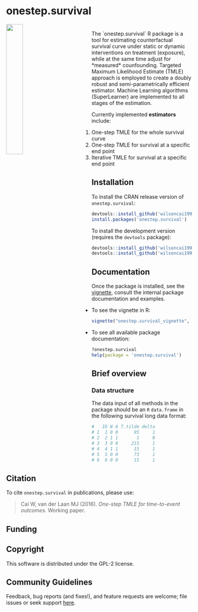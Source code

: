 # onestep.survival

<!-- [![CRAN_Status_Badge](http://www.r-pkg.org/badges/version/onestep.survival)](http://cran.rstudio.com/web/packages/onestep.survival/index.html) -->
<!-- [![](http://cranlogs.r-pkg.org/badges/onestep.survival)](http://cran.rstudio.com/web/packages/onestep.survival/index.html) [![](http://cranlogs.r-pkg.org/badges/grand-total/onestep.survival)](http://cran.rstudio.com/web/packages/onestep.survival/index.html) -->
<!-- [![Travis-CI Build Status](https://travis-ci.org/wilsoncai1992/onestep.survival.svg?branch=master)](https://travis-ci.org/wilsoncai1992/onestep.survival) -->

<img style="float: left;margin:0 5rem 0 0" src="http://media.web.britannica.com/eb-media/29/76829-050-CD9C4B43.jpg" width="30%" height="30%">
<br>
<!-- <img style="float: left;margin:0 5rem 0 0" src="http://www.feenixx.com/space-exploration/posters/First_Step_on_Moon_Poster.jpg" width="30%" height="30%">
<br>
 -->
The `onestep.survival` R package is a tool for estimating counterfactual survival curve under static or dynamic interventions on treatment (exposure), while at the same time adjust for *measured* counfounding. Targeted Maximum Likelihood Estimate (TMLE) approach is employed to create a doubly robust and semi-parametrically efficient estimator. Machine Learning algorithms (SuperLearner) are implemented to all stages of the estimation.

Currently implemented **estimators** include:

1. One-step TMLE for the whole survival curve
2. One-step TMLE for survival at a specific end point
3. Iterative TMLE for survival at a specific end point

## Installation

To install the CRAN release version of `onestep.survival`: 

```R
devtools::install_github('wilsoncai1992/survtmle')
install.packages('onestep.survival')
```

To install the development version (requires the `devtools` package):

```R
devtools::install_github('wilsoncai1992/survtmle')
devtools::install_github('wilsoncai1992/onestep.survival')
```

## Documentation

Once the package is installed, see the [vignette](https://cran.r-project.org/web/packages/onestep.survival/vignettes/onestep.survival_vignette.pdf), consult the internal package documentation and examples. 

* To see the vignette in R:

```R
vignette("onestep.survival_vignette", package="onestep.survival")
```

* To see all available package documentation:

```R
?onestep.survival
help(package = 'onestep.survival')
```

## Brief overview

### Data structure

The data input of all methods in the package should be an `R` `data.frame` in the following survival long data format:

```R
#   ID W A T.tilde delta
# 1  1 0 0      95     1
# 2  2 1 1       1     0
# 3  3 0 0     215     1
# 4  4 1 1      15     1
# 5  5 0 0      73     1
# 6  6 0 0      15     1
```

## Citation
To cite `onestep.survival` in publications, please use:
> Cai W, van der Laan MJ (2016). *One-step TMLE for time-to-event outcomes.* Working paper.

## Funding

## Copyright
This software is distributed under the GPL-2 license.

## Community Guidelines
Feedback, bug reports (and fixes!), and feature requests are welcome; file issues or seek support [here](https://github.com/wilsoncai1992/onestep_survival/issues).